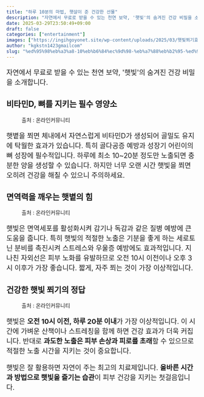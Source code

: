 ```yaml
---
title: "하루 10분의 마법, 햇살이 준 건강한 선물"
description: "자연에서 무료로 받을 수 있는 천연 보약, '햇빛'의 숨겨진 건강 비밀을 소개합니다."
date: 2025-03-29T23:50:49+09:00
draft: false
categories: ["entertainment"]
images: ["https://ingihgoyonet.site/wp-content/uploads/2025/03/햇빛쬐기효과-768x1024.jpg", "https://ingihgoyonet.site/wp-content/uploads/2025/03/햇볕쬐기-1024x684.jpg", "https://ingihgoyonet.site/wp-content/uploads/2025/03/해-683x1024.jpg"]
author: "kgkstn1423gmailcom"
slug: "%ed%95%98%eb%a3%a8-10%eb%b6%84%ec%9d%98-%eb%a7%88%eb%b2%95-%ed%96%87%ec%82%b4%ec%9d%b4-%ec%a4%80-%ea%b1%b4%ea%b0%95%ed%95%9c-%ec%84%a0%eb%ac%bc"
---
```


<p style="font-size:18px">자연에서 무료로 받을 수 있는 천연 보약, '햇빛'의 숨겨진 건강 비밀을 소개합니다.</p> <h2 >비타민D, 뼈를 지키는 필수 영양소</h2> <figure ><img src="https://ingihgoyonet.site/wp-content/uploads/2025/03/햇빛쬐기효과-768x1024.jpg" alt="" style="aspect-ratio:16/9;object-fit:cover"/><figcaption >출처 : 온라인커뮤니티</figcaption></figure> <p style="font-size:18px">햇볕을 쬐면 체내에서 자연스럽게 비타민D가 생성되어 골밀도 유지에 탁월한 효과가 있습니다. 특히 골다공증 예방과 성장기 어린이의 뼈 성장에 필수적입니다. 하루에 최소 10~20분 정도만 노출되면 충분한 양을 생성할 수 있습니다. 하지만 너무 오랜 시간 햇빛을 쬐면 오히려 건강을 해칠 수 있으니 주의하세요.</p> <h2 >면역력을 깨우는 햇볕의 힘</h2> <figure ><img src="https://ingihgoyonet.site/wp-content/uploads/2025/03/햇볕쬐기-1024x684.jpg" alt="" style="aspect-ratio:16/9;object-fit:cover"/><figcaption >출처 : 온라인커뮤니티</figcaption></figure> <p style="font-size:18px">햇빛은 면역세포를 활성화시켜 감기나 독감과 같은 질병 예방에 큰 도움을 줍니다. 특히 햇빛의 적절한 노출은 기분을 좋게 하는 세로토닌 분비를 촉진시켜 스트레스와 우울증 예방에도 효과적입니다. 지나친 자외선은 피부 노화를 유발하므로 오전 10시 이전이나 오후 3시 이후가 가장 좋습니다. 짧게, 자주 쬐는 것이 가장 이상적입니다.</p> <h2 >건강한 햇빛 쬐기의 정답</h2> <figure ><img src="https://ingihgoyonet.site/wp-content/uploads/2025/03/해-683x1024.jpg" alt="" style="aspect-ratio:16/9;object-fit:cover"/><figcaption >출처 : 온라인커뮤니티</figcaption></figure> <p style="font-size:18px">햇빛은 <strong>오전 10시 이전, 하루 20분 이내</strong>가 가장 이상적입니다. 이 시간에 가벼운 산책이나 스트레칭을 함께 하면 건강 효과가 더욱 커집니다. 반대로 <strong>과도한 노출은 피부 손상과 피로를 초래</strong>할 수 있으므로 적절한 노출 시간을 지키는 것이 중요합니다.</p> <p style="font-size:18px">햇빛은 잘 활용하면 자연이 주는 최고의 치료제입니다. <strong>올바른 시간과 방법으로 햇빛을 즐기는 습관</strong>이 피부 건강을 지키는 첫걸음입니다.</p>